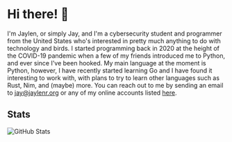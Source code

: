 # Hi there! 👋

I'm Jaylen, or simply Jay, and I'm a cybersecurity student and programmer from the United States who's interested in pretty much anything to do with technology and birds. I started programming back in 2020 at the height of the COVID-19 pandemic when a few of my friends introduced me to Python, and ever since I've been hooked. My main language at the moment is Python, however, I have recently started learning Go and I have found it interesting to work with, with plans to try to learn other languages such as Rust, Nim, and (maybe) more. You can reach out to me by sending an email to <a href="mailto:jay@jaylenr.org">jay@jaylenr.org</a> or any of my online accounts listed [here](https://jaylenr.org/accounts).

## Stats

![GitHub Stats](https://github-readme-stats.vercel.app/api?username=jcryan0&count_private=true&line_height=21&show_icons=true&theme=dracula)
